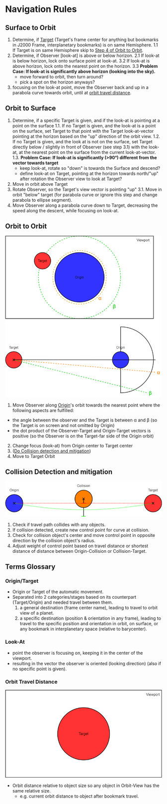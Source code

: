 # Navigation Rules


## Surface to Orbit
1. Determine, if [Target](#origintarget) (Target's frame center for anything but bookmarks in J2000 Frame, interplanetary bookmarks)
   is on same Hemisphere.
  1.1 If Target is on same Hemisphere skip to [Step 4 of Orbit to Orbit](#orbit-to-orbit).
2. Determine, if Observer [look-at] is above or below horizon.
  2.1 If look-at is below horizon, lock onto surface point at look-at.
  3.2 If look-at is above horizon, lock onto the nearest point on the horizon.
  3.3 **Problem Case: If look-at is significantly above horizon (looking into the sky).**
    - move forward to orbit, then turn around?
    - pick a spot on the horizon anyways?
3. focusing on the look-at point, move the Observer back and up in a parabola curve towards orbit,
   until at [orbit travel distance](#orbit-travel-distance).


## Orbit to Surface
1. Determine, if a specific Target is given, and if the look-at is pointing at a point on the surface
  1.1. If no Target is given, and the look-at is a point on the surface,
       set Target to that point with the Target look-at-vector pointing at the horizon based on the "up" direction of
       the orbit view.
  1.2. If no Target is given, and the look at is not on the surface,
       set Target directly below / slightly in front of Observer (see step 3.1) with the look-at, at the nearest point
       on the surface from the current look-at-vector.
  1.3. **Problem Case: If look-at is significantly (>90°) different from the vector towards target**
    - keep look-at, rotate so "down" is towards the Surface and descend?
    - define look-at on Target, pointing at the horizon towards north/"up" after rotation the Observer view to look
      at Target? 
2. Move in orbit above Target
3. Rotate Observer, so the Target's view vector is pointing "up"
3.1. Move in orbit "below" target (for parabola curve or ignore this step and change parabola to ellipse segment).
4. Move Observer along a parabola curve down to Target, decreasing the speed along the descent,
   while focusing on look-at.


## Orbit to Orbit
![](img/NavigationRules/OrbitTargetAngles.png)
1. Move Observer along [Origin](#origintarget)'s orbit towards the nearest point where the following aspects are
   fulfilled:
  - the angle between the observer and the Target is between &alpha; and &beta;
    (so the Target is on screen and not omitted by Origin)
  - the dot product of the Observer-Target and Origin-Target vectors is positive
    (so the Observer is on the Target-far side of the Origin orbit)
2. Change focus (look-at) from Origin center to Target center
3. ([Do Collision detection and mitigation](#collision-detection-and-mitigation))
4. Move to Target Orbit


## Collision Detection and mitigation
![](img/NavigationRules/CollisionHandling.png)
1. Check if travel path collides with any objects.
2. If collision detected, create new control point for curve at collision.
3. Check for collision object's center and move control point in opposite direction by the collision object's radius.
4. Adjust weight of control point based on travel distance or shortest distance of distance between Origin-Collision or
   Collision-Target.


## Terms Glossary

### Origin/Target
- Origin or Target of the automatic movement.
- Separated into 2 categories/stages based on its counterpart (Target/Origin) and needed travel between them.
  1. a general destination (frame center name), leading to travel to orbit view of a planet.
  2. a specific destination (position & orientation in any frame), leading to travel to the specific position and
     orientation in orbit, on surface, or any bookmark in interplanetary space (relative to barycenter).

### Look-At
- point the observer is focusing on, keeping it in the center of the viewport.
- resulting in the vector the observer is oriented (looking direction)
  (also if no specific point is given).

### Orbit Travel Distance
![](img/NavigationRules/OrbitView.png)
- Orbit distance relative to object size so any object in Orbit-View has the same relative size.
  - e.g. current orbit distance to object after bookmark travel.


